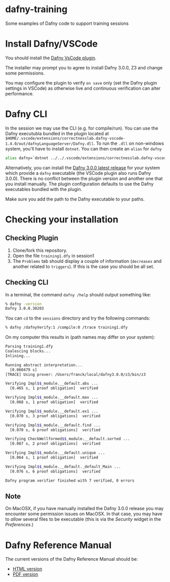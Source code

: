 # dafny-training
Some examples of Dafny code to support training sessions

# Install Dafny/VSCode

You should install the [Dafny VsCode plugin](https://marketplace.visualstudio.com/items?itemName=correctnessLab.dafny-vscode).

The installer may prompt you to agree to install Dafny 3.0.0, Z3 and change some permissions.

You may configure the plugin to verify `on save` only (set the Dafny plugin settings in VSCode) as otherwise live and continuous verification can alter performance.

# Dafny CLI

In the session we may use the CLI (e.g. for compile/run).
You can use the Dafny executubla bundled in the plugin located 
at `$HOME/.vscode/extensions/correctnesslab.dafny-vscode-1.4.0/out/dafnyLanguageServer/Dafny.dll`.
To run the `.dll` on non-windows system, you'll have to install `dotnet`.
You can then create an `alias` for `dafny` 

```zsh
alias dafny=`dotnet ../../.vscode/extensions/correctnesslab.dafny-vscode-1.4.0/out/dafnyLanguageServer/Dafny.dll`
```

Alternatively, you can install the [Dafny 3.0.0 latest release](https://github.com/dafny-lang/dafny/releases/tag/v3.0.0) for your system which provide a `dafny` executable (the VSCode plugin also runs Dafny 3.0.0).
There is no conflict between the plugin version and another one that you install manually. The plugin configuration defaults to use the Dafny executables bundled with the plugin.

Make sure you add the path to the Dafny executable to your paths.
# Checking your installation

## Checking Plugin

1. Clone/fork this repository.
2. Open the file `training1.dfy` in session1
3. The `Problems` tab should display a couple of information (`decreases` and another related to `triggers`). If this is the case you should be all set.

## Checking CLI


In a terminal, the command `dafny /help` should output something like:
```zsh
% dafny -version
Dafny 3.0.0.30203
```

You can `cd` to the `sessions` directory and try the following commands:

```zsh
% dafny /dafnyVerify:1 /compile:0 /trace training1.dfy
```

On my computer this results in (path names may differ on your system):

```zsh
Parsing training1.dfy
Coalescing blocks...
Inlining...

Running abstract interpretation...
  [0.060479 s]
[TRACE] Using prover: /Users/franck/local/dafny3.0.0/z3/bin/z3

Verifying Impl$$_module.__default.abs ...
  [0.465 s, 1 proof obligation]  verified

Verifying Impl$$_module.__default.max ...
  [0.068 s, 1 proof obligation]  verified

Verifying Impl$$_module.__default.ex1 ...
  [0.070 s, 3 proof obligations]  verified

Verifying Impl$$_module.__default.find ...
  [0.070 s, 6 proof obligations]  verified

Verifying CheckWellformed$$_module.__default.sorted ...
  [0.067 s, 2 proof obligations]  verified

Verifying Impl$$_module.__default.unique ...
  [0.064 s, 1 proof obligation]  verified

Verifying Impl$$_module.__default._default_Main ...
  [0.076 s, 6 proof obligations]  verified

Dafny program verifier finished with 7 verified, 0 errors
```
## Note

On MacOSX, if you have manually installed the Dafny 3.0.0  release you may encounter some permission issues on MacOSX.
In that case, you may have to _allow_ several files to be executable (this is via the _Security_ widget in the _Preferences_.)

# Dafny Reference Manual

The current versions of the Dafny Reference Manual should be:

- [HTML version](https://dafny-lang.github.io/dafny/DafnyRef/DafnyRef)
- [PDF version](https://github.com/dafny-lang/dafny/blob/master/docs/DafnyRef/out/DafnyRef.pdf)

